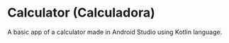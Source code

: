 # Calculator (Calculadora)

A basic app of a calculator made in Android Studio using Kotlin language.
